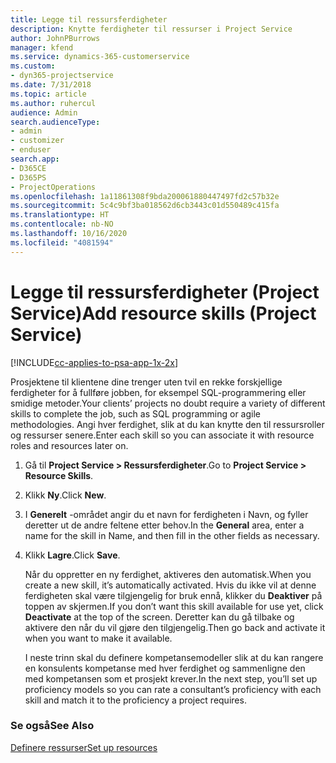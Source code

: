 ```yaml
---
title: Legge til ressursferdigheter
description: Knytte ferdigheter til ressurser i Project Service
author: JohnPBurrows
manager: kfend
ms.service: dynamics-365-customerservice
ms.custom:
- dyn365-projectservice
ms.date: 7/31/2018
ms.topic: article
ms.author: ruhercul
audience: Admin
search.audienceType:
- admin
- customizer
- enduser
search.app:
- D365CE
- D365PS
- ProjectOperations
ms.openlocfilehash: 1a11861308f9bda200061880447497fd2c57b32e
ms.sourcegitcommit: 5c4c9bf3ba018562d6cb3443c01d550489c415fa
ms.translationtype: HT
ms.contentlocale: nb-NO
ms.lasthandoff: 10/16/2020
ms.locfileid: "4081594"
---
```

# <a name="add-resource-skills-project-service"></a><span data-ttu-id="e540c-103">Legge til ressursferdigheter (Project Service)</span><span class="sxs-lookup"><span data-stu-id="e540c-103">Add resource skills (Project Service)</span></span>

[!INCLUDE[cc-applies-to-psa-app-1x-2x](../includes/cc-applies-to-psa-app-1x-2x.md)]

<span data-ttu-id="e540c-104">Prosjektene til klientene dine trenger uten tvil en rekke forskjellige ferdigheter for å fullføre jobben, for eksempel SQL-programmering eller smidige metoder.</span><span class="sxs-lookup"><span data-stu-id="e540c-104">Your clients’ projects no doubt require a variety of different skills to complete the job, such as SQL programming or agile methodologies.</span></span> <span data-ttu-id="e540c-105">Angi hver ferdighet, slik at du kan knytte den til ressursroller og ressurser senere.</span><span class="sxs-lookup"><span data-stu-id="e540c-105">Enter each skill so you can associate it with resource roles and resources later on.</span></span>  
  
1. <span data-ttu-id="e540c-106">Gå til **Project Service > Ressursferdigheter**.</span><span class="sxs-lookup"><span data-stu-id="e540c-106">Go to **Project Service > Resource Skills**.</span></span>  
  
2. <span data-ttu-id="e540c-107">Klikk **Ny**.</span><span class="sxs-lookup"><span data-stu-id="e540c-107">Click **New**.</span></span>  
  
3. <span data-ttu-id="e540c-108">I **Generelt** -området angir du et navn for ferdigheten i Navn, og fyller deretter ut de andre feltene etter behov.</span><span class="sxs-lookup"><span data-stu-id="e540c-108">In the **General** area, enter a name for the skill in Name, and then fill in the other fields as necessary.</span></span>  
  
4. <span data-ttu-id="e540c-109">Klikk **Lagre**.</span><span class="sxs-lookup"><span data-stu-id="e540c-109">Click **Save**.</span></span>  
  
   <span data-ttu-id="e540c-110">Når du oppretter en ny ferdighet, aktiveres den automatisk.</span><span class="sxs-lookup"><span data-stu-id="e540c-110">When you create a new skill, it’s automatically activated.</span></span> <span data-ttu-id="e540c-111">Hvis du ikke vil at denne ferdigheten skal være tilgjengelig for bruk ennå, klikker du **Deaktiver** på toppen av skjermen.</span><span class="sxs-lookup"><span data-stu-id="e540c-111">If you don’t want this skill available for use yet, click **Deactivate** at the top of the screen.</span></span> <span data-ttu-id="e540c-112">Deretter kan du gå tilbake og aktivere den når du vil gjøre den tilgjengelig.</span><span class="sxs-lookup"><span data-stu-id="e540c-112">Then go back and activate it when you want to make it available.</span></span>  
  
   <span data-ttu-id="e540c-113">I neste trinn skal du definere kompetansemodeller slik at du kan rangere en konsulents kompetanse med hver ferdighet og sammenligne den med kompetansen som et prosjekt krever.</span><span class="sxs-lookup"><span data-stu-id="e540c-113">In the next step, you’ll set up proficiency models so you can rate a consultant’s proficiency with each skill and match it to the proficiency a project requires.</span></span>  
  
### <a name="see-also"></a><span data-ttu-id="e540c-114">Se også</span><span class="sxs-lookup"><span data-stu-id="e540c-114">See Also</span></span>  
 [<span data-ttu-id="e540c-115">Definere ressurser</span><span class="sxs-lookup"><span data-stu-id="e540c-115">Set up resources</span></span>](../psa/set-up-resources.md)
